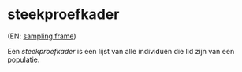# steekproefkader

(EN: [sampling frame](../en/sampling-frame.md))

Een *steekproefkader* is een lijst van alle individuën die lid zijn van een [populatie](populatie.md).
